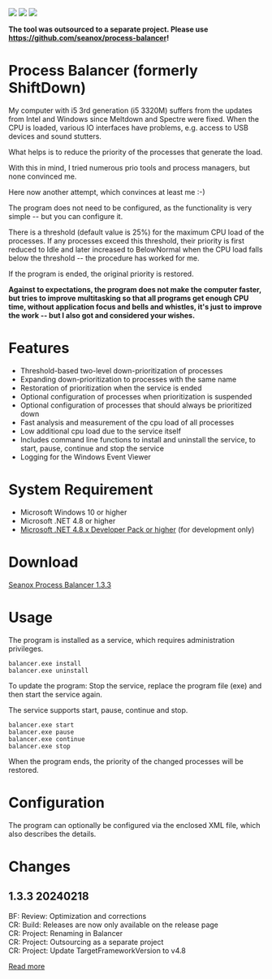 <p>
  <!--
  <a href="https://github.com/seanox/process-balancer/pulls"
    ><img src="https://img.shields.io/badge/development-active-green?style=for-the-badge"
  ></a>
  --> 
  <a href="https://github.com/seanox/process-balancer/pulls"
      title="Development is waiting for new issues / requests / ideas"
    ><img src="https://img.shields.io/badge/development-passive-blue?style=for-the-badge"
  ></a>
  <a href="https://github.com/seanox/process-balancer/issues"
    ><img src="https://img.shields.io/badge/maintenance-active-green?style=for-the-badge"
  ></a>
  <a href="http://seanox.de/contact"
    ><img src="https://img.shields.io/badge/support-active-green?style=for-the-badge"
  ></a>
</p>

__The tool was outsourced to a separate project. Please use
https://github.com/seanox/process-balancer!__



# Process Balancer (formerly ShiftDown)

My computer with i5 3rd generation (i5 3320M) suffers from the updates from
Intel and Windows since Meltdown and Spectre were fixed. When the CPU is loaded,
various IO interfaces have problems, e.g. access to USB devices and sound
stutters.

What helps is to reduce the priority of the processes that generate the load.

With this in mind, I tried numerous prio tools and process managers, but none
convinced me.

Here now another attempt, which convinces at least me :-)

The program does not need to be configured, as the functionality is very simple
-- but you can configure it.

There is a threshold (default value is 25%) for the maximum CPU load of the
processes. If any processes exceed this threshold, their priority is first
reduced to Idle and later increased to BelowNormal when the CPU load falls below
the threshold -- the procedure has worked for me.

If the program is ended, the original priority is restored.

__Against to expectations, the program does not make the computer faster, but
tries to improve multitasking so that all programs get enough CPU time, without
application focus and bells and whistles, it's just to improve the work -- but I
also got and considered your wishes.__


# Features
- Threshold-based two-level down-prioritization of processes
- Expanding down-prioritization to processes with the same name
- Restoration of prioritization when the service is ended
- Optional configuration of processes when prioritization is suspended
- Optional configuration of processes that should always be prioritized down
- Fast analysis and measurement of the cpu load of all processes
- Low additional cpu load due to the service itself
- Includes command line functions to install and uninstall the service, to 
  start, pause, continue and stop the service
- Logging for the Windows Event Viewer


# System Requirement
- Microsoft Windows 10 or higher
- Microsoft .NET 4.8 or higher
- [Microsoft .NET 4.8.x Developer Pack or higher](
      https://dotnet.microsoft.com/en-us/download/dotnet-framework/net48) (for development only)


# Download
[Seanox Process Balancer 1.3.3](https://github.com/seanox/process-balancer/releases/download/1.3.3/seanox-balancer-1.3.3.zip)  


# Usage
The program is installed as a service, which requires administration privileges.

```
balancer.exe install
balancer.exe uninstall
```

To update the program: Stop the service, replace the program file (exe) and then
start the service again.

The service supports start, pause, continue and stop.

```
balancer.exe start
balancer.exe pause
balancer.exe continue
balancer.exe stop
```

When the program ends, the priority of the changed processes will be restored.


# Configuration
The program can optionally be configured via the enclosed XML file, which also
describes the details.


# Changes
## 1.3.3 20240218  
BF: Review: Optimization and corrections  
CR: Build: Releases are now only available on the release page  
CR: Project: Renaming in Balancer  
CR: Project: Outsourcing as a separate project  
CR: Project: Update TargetFrameworkVersion to v4.8  

[Read more](https://raw.githubusercontent.com/seanox/process-balancer/master/CHANGES)
